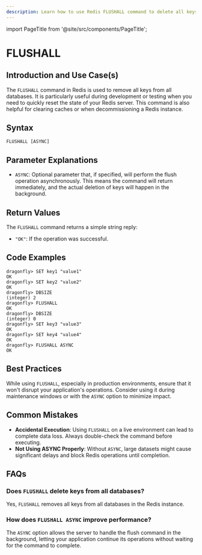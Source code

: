 ```yaml
---
description: Learn how to use Redis FLUSHALL command to delete all keys in every database.
---
```


import PageTitle from '@site/src/components/PageTitle';

# FLUSHALL

<PageTitle title="Redis FLUSHALL Explained (Better Than Official Docs)" />

## Introduction and Use Case(s)

The `FLUSHALL` command in Redis is used to remove all keys from all databases. It is particularly useful during development or testing when you need to quickly reset the state of your Redis server. This command is also helpful for clearing caches or when decommissioning a Redis instance.

## Syntax

```cli
FLUSHALL [ASYNC]
```

## Parameter Explanations

- `ASYNC`: Optional parameter that, if specified, will perform the flush operation asynchronously. This means the command will return immediately, and the actual deletion of keys will happen in the background.

## Return Values

The `FLUSHALL` command returns a simple string reply:

- `"OK"`: If the operation was successful.

## Code Examples

```cli
dragonfly> SET key1 "value1"
OK
dragonfly> SET key2 "value2"
OK
dragonfly> DBSIZE
(integer) 2
dragonfly> FLUSHALL
OK
dragonfly> DBSIZE
(integer) 0
dragonfly> SET key3 "value3"
OK
dragonfly> SET key4 "value4"
OK
dragonfly> FLUSHALL ASYNC
OK
```

## Best Practices

While using `FLUSHALL`, especially in production environments, ensure that it won't disrupt your application's operations. Consider using it during maintenance windows or with the `ASYNC` option to minimize impact.

## Common Mistakes

- **Accidental Execution**: Using `FLUSHALL` on a live environment can lead to complete data loss. Always double-check the command before executing.
- **Not Using ASYNC Properly**: Without `ASYNC`, large datasets might cause significant delays and block Redis operations until completion.

## FAQs

### Does `FLUSHALL` delete keys from all databases?

Yes, `FLUSHALL` removes all keys from all databases in the Redis instance.

### How does `FLUSHALL ASYNC` improve performance?

The `ASYNC` option allows the server to handle the flush command in the background, letting your application continue its operations without waiting for the command to complete.
